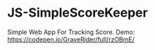 # JS-SimpleScoreKeeper
Simple Web App For Tracking Score. Demo: https://codepen.io/GraveRider/full/rzOBmE/
